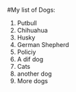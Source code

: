 #My list of Dogs:
1. Putbull 
2. Chihuahua 
3. Husky
4. German Shepherd 
5. Policiy 
6. A dif dog  
7. Cats 
8. another dog 
9. More dogs 

